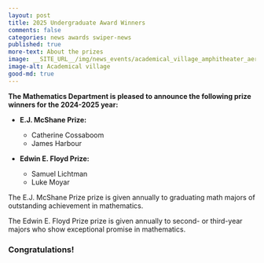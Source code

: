 ```yaml
---
layout: post
title: 2025 Undergraduate Award Winners
comments: false
categories: news awards swiper-news
published: true
more-text: About the prizes
image: __SITE_URL__/img/news_events/academical_village_amphitheater_aerial_ss_01.jpg.png
image-alt: Academical village
good-md: true
---
```


**The Mathematics Department is pleased to announce the following prize winners for the 2024-2025 year:**

- **E.J. McShane Prize:**
  - Catherine Cossaboom
  - James Harbour

- **Edwin E. Floyd Prize:**
  - Samuel Lichtman
  - Luke Moyar

<!--more-->

The E.J. McShane Prize prize is given annually to graduating math majors of outstanding achievement in mathematics.

The Edwin E. Floyd Prize prize is given annually to second- or third-year majors who show exceptional promise in mathematics.

### Congratulations!